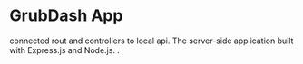 # GrubDash App
connected rout and controllers to local api.
The server-side application built with Express.js and Node.js.
.
